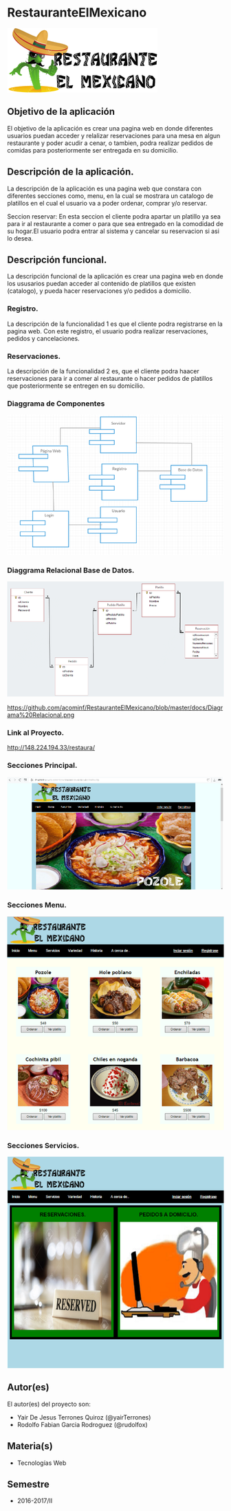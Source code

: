 # RestauranteElMexicano

![Logotipo Restaurant](https://github.com/acominf/RestauranteElMexicano/blob/master/logoPrincipal.png)


## Objetivo de la aplicación
El objetivo de la aplicación es crear una pagina web en donde diferentes usuarios puedan acceder y relalizar reservaciones para una mesa en algun restaurante y poder acudir a cenar, o tambien, podra realizar pedidos de comidas para posteriormente ser entregada en su domicilio.

## Descripción de la aplicación.
La descripción de la aplicación es una pagina web que constara con diferentes secciones como, menu, en la cual se mostrara un catalogo de platillos en el cual el usuario va a poder ordenar, comprar y/o reservar.

Seccion reservar: En esta seccion el cliente podra apartar un platillo ya sea para ir al restaurante a comer o para que sea entregado en la comodidad de su hogar.El usuario podra entrar al sistema y cancelar su reservacion si asi lo desea.

## Descripción funcional.
La descripción funcional de la aplicación es crear una pagina web en donde los ususarios puedan acceder al contenido de platillos que existen (catalogo), y pueda hacer reservaciones y/o pedidos a domicilio.

### Registro.
La descripción de la funcionalidad 1 es que el cliente podra registrarse en la pagina web. Con este registro, el usuario podra realizar reservaciones, pedidos y cancelaciones.

### Reservaciones.
La descripción de la funcionalidad 2 es, que el cliente podra haacer reservaciones para ir a comer al restaurante o hacer pedidos de platillos que posteriormente se entregen en su domicilio.

### Diaggrama de Componentes
![Diagrama Componentes](https://github.com/acominf/RestauranteElMexicano/blob/master/Componentes.png)

### Diaggrama Relacional Base de Datos.
![Diagrama Relacional](https://github.com/acominf/RestauranteElMexicano/blob/master/Diagrama%20Relacional.png)

https://github.com/acominf/RestauranteElMexicano/blob/master/docs/Diagrama%20Relacional.png

### Link al Proyecto.
http://148.224.194.33/restaura/

### Secciones Principal.
![Ventana Principal](https://github.com/acominf/RestauranteElMexicano/blob/master/paginaP1.png)

### Secciones Menu.
![Sesión Rest](https://github.com/acominf/RestauranteElMexicano/blob/master/paginaP2.png)

### Secciones Servicios.
![Sesión Servicios](https://github.com/acominf/RestauranteElMexicano/blob/master/paginaP3.png)
## Autor(es)
El autor(es) del proyecto son:
- Yair De Jesus Terrones Quiroz (@yairTerrones)
- Rodolfo Fabian Garcia Rodroguez (@rudolfox)

## Materia(s)
- Tecnologías Web

## Semestre
- 2016-2017/II


